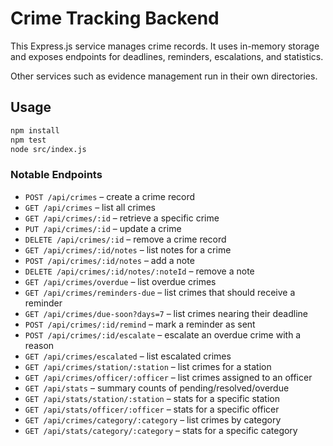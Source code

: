 # Crime Tracking Backend

This Express.js service manages crime records. It uses in-memory storage and exposes endpoints for deadlines, reminders, escalations, and statistics.

Other services such as evidence management run in their own directories.

## Usage

```bash
npm install
npm test
node src/index.js
```

### Notable Endpoints
- `POST /api/crimes` – create a crime record
- `GET /api/crimes` – list all crimes
- `GET /api/crimes/:id` – retrieve a specific crime
- `PUT /api/crimes/:id` – update a crime
- `DELETE /api/crimes/:id` – remove a crime record
- `GET /api/crimes/:id/notes` – list notes for a crime
- `POST /api/crimes/:id/notes` – add a note
- `DELETE /api/crimes/:id/notes/:noteId` – remove a note
- `GET /api/crimes/overdue` – list overdue crimes
- `GET /api/crimes/reminders-due` – list crimes that should receive a reminder
- `GET /api/crimes/due-soon?days=7` – list crimes nearing their deadline
- `POST /api/crimes/:id/remind` – mark a reminder as sent
- `POST /api/crimes/:id/escalate` – escalate an overdue crime with a reason
- `GET /api/crimes/escalated` – list escalated crimes
- `GET /api/crimes/station/:station` – list crimes for a station
- `GET /api/crimes/officer/:officer` – list crimes assigned to an officer
- `GET /api/stats` – summary counts of pending/resolved/overdue
- `GET /api/stats/station/:station` – stats for a specific station
- `GET /api/stats/officer/:officer` – stats for a specific officer
- `GET /api/crimes/category/:category` – list crimes by category
- `GET /api/stats/category/:category` – stats for a specific category
